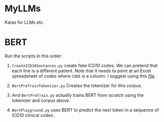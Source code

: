 # MyLLMs

Katas for LLMs etc.

# BERT

Run the scripts in this order:

1. `CreateICD10Sentances.py` create fake ICD10 codes. We can pretend that each line is a different patient.
Note that it needs to point at an Excel spreadsheet of codes where `CODE` is a column. 
I suggest using this [file](https://www.cms.gov/files/document/valid-icd-10-list.xlsx).

2. `BertPreTrainTokenizer.py` Creates the tokenizer for this corpus.

3. And `BertPreTrain.py` actually trains BERT from scratch using the tokenizer and corpus above.

4. `BertPlayground.py` uses BERT to predict the next token in a sequence of ICD10 clinical codes.

